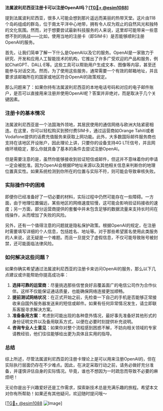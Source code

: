 **法属波利尼西亚注册卡可以注册OpenAI吗？[[TG💪+ @esim1088](https://t.me/s/esim1088)]**

提到法属波利尼西亚，很多人可能会想到那片遥远而美丽的热带天堂。这片由118个岛屿组成的群岛，位于南太平洋中心地带，拥有令人叹为观止的自然风光和独特的文化氛围。然而，对于想要尝试最新科技服务的人来说，这里却可能带来一些意想不到的挑战——比如，使用当地的注册卡（即SIM卡）是否能够顺利注册OpenAI的服务。

首先，让我们简单了解一下什么是OpenAI以及它的服务。OpenAI是一家致力于研究、开发和应用人工智能技术的机构，它推出了许多广受欢迎的产品和服务，例如ChatGPT、DALL·E等。这些工具可以帮助用户生成文本、图像等内容，甚至还能参与对话交流。然而，为了使用这些服务，通常需要一个有效的邮箱地址，并且要求该邮箱所在的国家或地区符合OpenAI的政策规定。

那么问题来了：如果你持有法属波利尼西亚的本地电话号码和对应的电子邮件账户，是否可以直接用来注册并使用OpenAI呢？答案并非绝对，而是取决于几个关键因素。

### 注册卡的基本情况

法属波利尼西亚是一个法国海外领地，其居民使用的通信网络与欧洲大陆紧密相连。在这里，你可以轻松购买到预付费SIM卡，通过运营商如Orange Tahiti或者Vodafone提供的话费充值服务来获取上网功能。此外，大多数国际邮件服务商也支持在该地区开设账户，因此理论上讲，只要你的设备支持4G LTE信号，并且网络环境稳定，那么你就具备了基本的条件去尝试注册OpenAI。

但是需要注意的是，虽然你能够接收到验证短信或邮件，但这并不意味着你的申请一定会被批准。因为OpenAI会根据IP地址来源以及其他相关信息来判断你的地理位置真实性。如果系统检测到你所在的位置与实际不符，则可能会导致审核失败。

### 实际操作中的困难

即便你已经准备好了一切必要的材料，实际过程中仍然可能存在一些障碍。一方面，由于地理位置偏远，某些地区的网络速度较慢，这可能会影响验证码接收的速度；另一方面，部分运营商提供的套餐中并未包含足够的数据流量来支持长时间在线操作，从而增加了失败的风险。

另外，还有一个值得注意的问题就是隐私保护政策。根据OpenAI的规定，在注册时需要填写详细的个人信息，包括姓名、地址等。对于那些希望匿名使用此类服务的人来说，这无疑是一个难题。而且一旦提交了虚假信息，不仅可能导致账号被封禁，还可能面临法律风险。

### 如何解决这些问题？

如果你确实希望通过法属波利尼西亚的注册卡来访问OpenAI的服务，那么以下几点建议或许能帮助你提高成功率：

1. **选择可靠的运营商**：尽量挑选那些信誉良好且覆盖面广的电信公司作为合作伙伴。这样不仅能保证通话质量，也能确保网络连接更加顺畅。
2. **提前测试网络状况**：在正式开始之前，先检查一下自己的手机是否能够正常接收来自国外服务器发送来的短信或邮件。如果有任何异常情况发生，请立即联系客服寻求解决方案。
3. **准备备用方案**：考虑到可能出现的各种意外情况，最好事先准备好其他形式的身份证明文件以及备用联系方式，以便在必要时刻提供补充说明。
4. **咨询专业人士意见**：如果你对整个流程感到困惑不解，不妨向相关领域的专家请教经验，他们往往能够给出更为具体且实用的指导。

### 总结

综上所述，尽管法属波利尼西亚的注册卡理论上是可以用来注册OpenAI的，但在实际执行层面仍存在不少难点。因此，在决定采取行动之前，请务必做好充分准备，并谨慎评估自身的实际情况。毕竟，谁也不想因为一时疏忽而导致不必要的麻烦吧！

无论你是出于兴趣爱好还是工作需求，探索新技术总是充满乐趣的旅程。希望本文对你有所帮助！如果还有其他疑问，欢迎随时提问哦～ 

[[TG💪+ @esim1088](https://t.me/s/esim1088) ![Image](https://i.postimg.cc/4NQfJmqS/Snipaste-2025-05-13-00-14-12.png)]